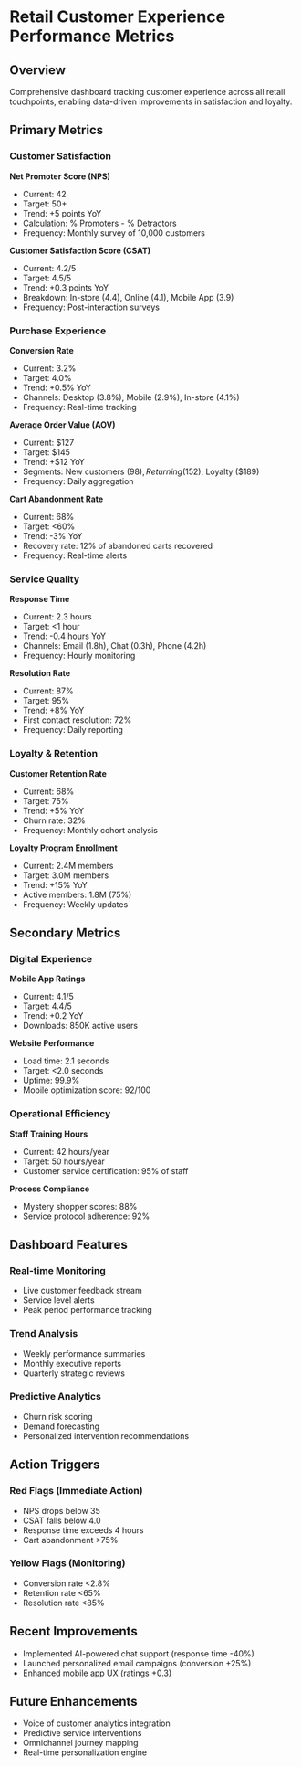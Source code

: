 # Retail Customer Experience Performance Metrics

## Overview
Comprehensive dashboard tracking customer experience across all retail touchpoints, enabling data-driven improvements in satisfaction and loyalty.

## Primary Metrics

### Customer Satisfaction
**Net Promoter Score (NPS)**
- Current: 42
- Target: 50+
- Trend: +5 points YoY
- Calculation: % Promoters - % Detractors
- Frequency: Monthly survey of 10,000 customers

**Customer Satisfaction Score (CSAT)**
- Current: 4.2/5
- Target: 4.5/5
- Trend: +0.3 points YoY
- Breakdown: In-store (4.4), Online (4.1), Mobile App (3.9)
- Frequency: Post-interaction surveys

### Purchase Experience
**Conversion Rate**
- Current: 3.2%
- Target: 4.0%
- Trend: +0.5% YoY
- Channels: Desktop (3.8%), Mobile (2.9%), In-store (4.1%)
- Frequency: Real-time tracking

**Average Order Value (AOV)**
- Current: $127
- Target: $145
- Trend: +$12 YoY
- Segments: New customers ($98), Returning ($152), Loyalty ($189)
- Frequency: Daily aggregation

**Cart Abandonment Rate**
- Current: 68%
- Target: <60%
- Trend: -3% YoY
- Recovery rate: 12% of abandoned carts recovered
- Frequency: Real-time alerts

### Service Quality
**Response Time**
- Current: 2.3 hours
- Target: <1 hour
- Trend: -0.4 hours YoY
- Channels: Email (1.8h), Chat (0.3h), Phone (4.2h)
- Frequency: Hourly monitoring

**Resolution Rate**
- Current: 87%
- Target: 95%
- Trend: +8% YoY
- First contact resolution: 72%
- Frequency: Daily reporting

### Loyalty & Retention
**Customer Retention Rate**
- Current: 68%
- Target: 75%
- Trend: +5% YoY
- Churn rate: 32%
- Frequency: Monthly cohort analysis

**Loyalty Program Enrollment**
- Current: 2.4M members
- Target: 3.0M members
- Trend: +15% YoY
- Active members: 1.8M (75%)
- Frequency: Weekly updates

## Secondary Metrics

### Digital Experience
**Mobile App Ratings**
- Current: 4.1/5
- Target: 4.4/5
- Trend: +0.2 YoY
- Downloads: 850K active users

**Website Performance**
- Load time: 2.1 seconds
- Target: <2.0 seconds
- Uptime: 99.9%
- Mobile optimization score: 92/100

### Operational Efficiency
**Staff Training Hours**
- Current: 42 hours/year
- Target: 50 hours/year
- Customer service certification: 95% of staff

**Process Compliance**
- Mystery shopper scores: 88%
- Service protocol adherence: 92%

## Dashboard Features

### Real-time Monitoring
- Live customer feedback stream
- Service level alerts
- Peak period performance tracking

### Trend Analysis
- Weekly performance summaries
- Monthly executive reports
- Quarterly strategic reviews

### Predictive Analytics
- Churn risk scoring
- Demand forecasting
- Personalized intervention recommendations

## Action Triggers

### Red Flags (Immediate Action)
- NPS drops below 35
- CSAT falls below 4.0
- Response time exceeds 4 hours
- Cart abandonment >75%

### Yellow Flags (Monitoring)
- Conversion rate <2.8%
- Retention rate <65%
- Resolution rate <85%

## Recent Improvements
- Implemented AI-powered chat support (response time -40%)
- Launched personalized email campaigns (conversion +25%)
- Enhanced mobile app UX (ratings +0.3)

## Future Enhancements
- Voice of customer analytics integration
- Predictive service interventions
- Omnichannel journey mapping
- Real-time personalization engine
